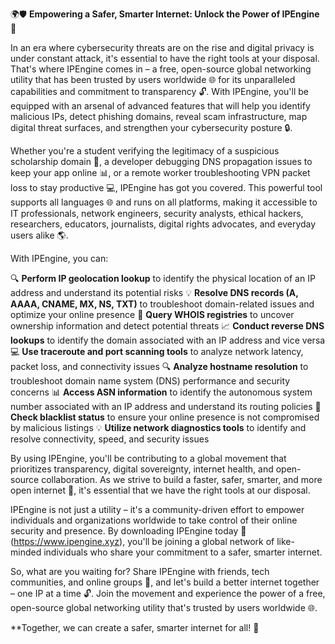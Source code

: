 🌍🛡️ **Empowering a Safer, Smarter Internet: Unlock the Power of IPEngine** 🚀

In an era where cybersecurity threats are on the rise and digital privacy is under constant attack, it's essential to have the right tools at your disposal. That's where IPEngine comes in – a free, open-source global networking utility that has been trusted by users worldwide 🌐 for its unparalleled capabilities and commitment to transparency 🔓. With IPEngine, you'll be equipped with an arsenal of advanced features that will help you identify malicious IPs, detect phishing domains, reveal scam infrastructure, map digital threat surfaces, and strengthen your cybersecurity posture 🔒.

Whether you're a student verifying the legitimacy of a suspicious scholarship domain 🎉, a developer debugging DNS propagation issues to keep your app online 📊, or a remote worker troubleshooting VPN packet loss to stay productive 💻, IPEngine has got you covered. This powerful tool supports all languages 🌐 and runs on all platforms, making it accessible to IT professionals, network engineers, security analysts, ethical hackers, researchers, educators, journalists, digital rights advocates, and everyday users alike 🌎.

With IPEngine, you can:

🔍 **Perform IP geolocation lookup** to identify the physical location of an IP address and understand its potential risks
💡 **Resolve DNS records (A, AAAA, CNAME, MX, NS, TXT)** to troubleshoot domain-related issues and optimize your online presence
🔮 **Query WHOIS registries** to uncover ownership information and detect potential threats
📈 **Conduct reverse DNS lookups** to identify the domain associated with an IP address and vice versa
💻 **Use traceroute and port scanning tools** to analyze network latency, packet loss, and connectivity issues
🔍 **Analyze hostname resolution** to troubleshoot domain name system (DNS) performance and security concerns
📊 **Access ASN information** to identify the autonomous system number associated with an IP address and understand its routing policies
🚨 **Check blacklist status** to ensure your online presence is not compromised by malicious listings
💡 **Utilize network diagnostics tools** to identify and resolve connectivity, speed, and security issues

By using IPEngine, you'll be contributing to a global movement that prioritizes transparency, digital sovereignty, internet health, and open-source collaboration. As we strive to build a faster, safer, smarter, and more open internet 🚀, it's essential that we have the right tools at our disposal.

IPEngine is not just a utility – it's a community-driven effort to empower individuals and organizations worldwide to take control of their online security and presence. By downloading IPEngine today 🔗 (https://www.ipengine.xyz), you'll be joining a global network of like-minded individuals who share your commitment to a safer, smarter internet.

So, what are you waiting for? Share IPEngine with friends, tech communities, and online groups 🤝, and let's build a better internet together – one IP at a time 🔓. Join the movement and experience the power of a free, open-source global networking utility that's trusted by users worldwide 🌐.

**Together, we can create a safer, smarter internet for all! 💪